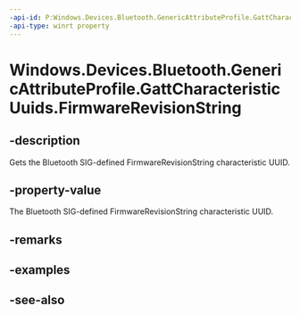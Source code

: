 ```yaml
---
-api-id: P:Windows.Devices.Bluetooth.GenericAttributeProfile.GattCharacteristicUuids.FirmwareRevisionString
-api-type: winrt property
---
```


<!-- Property syntax
public System.Guid FirmwareRevisionString { get; }
-->

# Windows.Devices.Bluetooth.GenericAttributeProfile.GattCharacteristicUuids.FirmwareRevisionString

## -description
Gets the Bluetooth SIG-defined FirmwareRevisionString characteristic UUID.

## -property-value
The Bluetooth SIG-defined FirmwareRevisionString characteristic UUID.

## -remarks

## -examples

## -see-also
